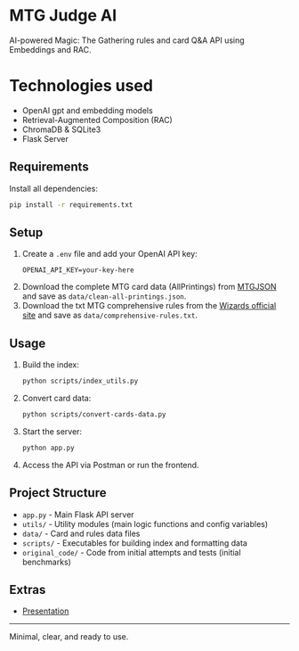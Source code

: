 
# MTG Judge AI

AI-powered Magic: The Gathering rules and card Q&A API using Embeddings and RAC.

# Technologies used

- OpenAI gpt and embedding models
- Retrieval-Augmented Composition (RAC)
- ChromaDB & SQLite3
- Flask Server

## Requirements

Install all dependencies:

```bash
pip install -r requirements.txt
```

## Setup

1. Create a `.env` file and add your OpenAI API key:
   ```
   OPENAI_API_KEY=your-key-here
   ```
2. Download the complete MTG card data (AllPrintings) from [MTGJSON](https://mtgjson.com/downloads/all-files/) and save as `data/clean-all-printings.json`.
3. Download the txt MTG comprehensive rules from the [Wizards official site](https://magic.wizards.com/en/rules) and save as `data/comprehensive-rules.txt`.

## Usage

1. Build the index:
   ```bash
   python scripts/index_utils.py
   ```
2. Convert card data:
   ```bash
   python scripts/convert-cards-data.py
   ```
3. Start the server:
   ```bash
   python app.py
   ```
4. Access the API via Postman or run the frontend.

## Project Structure

- `app.py` - Main Flask API server
- `utils/` - Utility modules (main logic functions and config variables)
- `data/` - Card and rules data files
- `scripts/` - Executables for building index and formatting data
- `original_code/` - Code from initial attempts and tests (initial benchmarks)

## Extras

- [Presentation](https://www.canva.com/design/DAGxWgk3XE4/3Pv1_2CPKRj1pU2cWt35lA/edit?utm_content=DAGxWgk3XE4&utm_campaign=designshare&utm_medium=link2&utm_source=sharebutton)

---
Minimal, clear, and ready to use.

